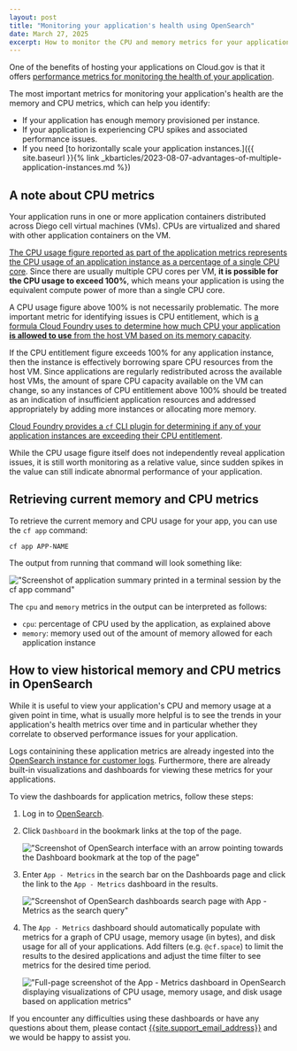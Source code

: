 ```yaml
---
layout: post
title: "Monitoring your application's health using OpenSearch"
date: March 27, 2025
excerpt: How to monitor the CPU and memory metrics for your application on Cloud.gov using OpenSearch
---
```


One of the benefits of hosting your applications on Cloud.gov is that it offers [performance metrics for
monitoring the health of your application](https://docs.cloudfoundry.org/loggregator/container-metrics.html).

The most important metrics for monitoring your application's health are the memory and CPU metrics, which can help you identify:

- If your application has enough memory provisioned per instance.
- If your application is experiencing CPU spikes and associated performance issues.
- If you need [to horizontally scale your application instances.]({{ site.baseurl }}{% link _kbarticles/2023-08-07-advantages-of-multiple-application-instances.md %})

## A note about CPU metrics

Your application runs in one or more application containers distributed across Diego cell virtual machines (VMs). CPUs are virtualized and shared with other application containers on the VM.

[The CPU usage figure reported as part of the application metrics represents the CPU usage of an application instance as a percentage of a single CPU core][container metrics]. Since there are usually multiple CPU cores per VM, **it is possible for the CPU usage to exceed 100%**, which means your application is using the equivalent compute power of more than a single CPU core.

A CPU usage figure above 100% is not necessarily problematic. The more important metric for identifying issues is CPU entitlement, which is [a formula Cloud Foundry uses to determine how much CPU your application **is allowed to use** from the host VM based on its memory capacity][container metrics].

If the CPU entitlement figure exceeds 100% for any application instance, then the instance is effectively borrowing spare CPU resources from the host VM. Since applications are regularly redistributed across the available host VMs, the amount of spare CPU capacity available on the VM can change, so any instances of CPU entitlement above 100% should be treated as an indication of insufficient application resources and addressed appropriately by adding more instances or allocating more memory.

[Cloud Foundry provides a `cf` CLI plugin for determining if any of your application instances are exceeding their CPU entitlement](https://docs.cloudfoundry.org/loggregator/container-metrics.html#cpu-entitlement).

While the CPU usage figure itself does not independently reveal application issues, it is still worth monitoring as a relative value, since sudden spikes in the value can still indicate abnormal performance of your application.

## Retrieving current memory and CPU metrics

To retrieve the current memory and CPU usage for your app, you can use the `cf app` command:

```shell
cf app APP-NAME
```

The output from running that command will look something like:

!["Screenshot of application summary printed in a terminal session by the cf app command"]({{site.baseurl}}/assets/images/content/cf-app-metrics.png)

The `cpu` and `memory` metrics in the output can be interpreted as follows:

- `cpu`: percentage of CPU used by the application, as explained above
- `memory`: memory used out of the amount of memory allowed for each application instance

## How to view historical memory and CPU metrics in OpenSearch

While it is useful to view your application's CPU and memory usage at a given point in time, what is usually
more helpful is to see the trends in your application's health metrics over time and in particular whether
they correlate to observed performance issues for your application.

Logs containining these application metrics are already ingested into the [OpenSearch instance for customer logs][opensearch prod]. Furthermore, there are already built-in visualizations and dashboards for viewing these metrics for your applications.

To view the dashboards for application metrics, follow these steps:

1. Log in to [OpenSearch][opensearch prod].
1. Click `Dashboard` in the bookmark links at the top of the page.

   !["Screenshot of OpenSearch interface with an arrow pointing towards the Dashboard bookmark at the top of the page"]({{site.baseurl}}/assets/images/content/opensearch-click-dashboard-link.png)

1. Enter `App - Metrics` in the search bar on the Dashboards page and click the link to the `App - Metrics` dashboard in the results.

   !["Screenshot of OpenSearch dashboards search page with App - Metrics as the search query"]({{site.baseurl}}/assets/images/content/opensearch-search-app-metrics-dashboard.png)

1. The `App - Metrics` dashboard should automatically populate with metrics for a graph of CPU usage, memory usage (in bytes), and disk usage for all of your applications. Add filters (e.g. `@cf.space`) to limit the results to the desired applications and adjust the time filter to see metrics for the desired time period.

   !["Full-page screenshot of the App - Metrics dashboard in OpenSearch displaying visualizations of CPU usage, memory usage, and disk usage based on application metrics"]({{site.baseurl}}/assets/images/content/opensearch-app-metrics-dashboard.png)

If you encounter any difficulties using these dashboards or have any questions about them, please contact
[{{site.support_email_address}}]({{site.support_email}}) and we would be happy to assist you.

[opensearch prod]: https://logs.fr.cloud.gov
[container metrics]: https://docs.cloudfoundry.org/loggregator/container-metrics.html#container-metrics
